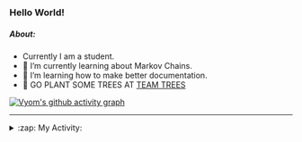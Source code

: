 ### Hello World!

##### About:
- Currently I am a student.
- 🌱 I’m currently learning about Markov Chains.
- 🌱 I’m learning how to make better documentation.
- 🌱 GO PLANT SOME TREES AT [TEAM TREES](https://teamtrees.org/)

[![Vyom's github activity graph](https://activity-graph.herokuapp.com/graph?username=Vyvy-vi)](https://github.com/ashutosh00710/github-readme-activity-graph)

---
<details>
  <summary>:zap: My Activity:</summary>
  
<!--START_SECTION:waka-->
![Code Time](http://img.shields.io/badge/Code%20Time-798%20hrs%2057%20mins-blue)

**I'm a Night 🦉** 

```text
🌞 Morning    72 commits     ██░░░░░░░░░░░░░░░░░░░░░░░   8.87% 
🌆 Daytime    195 commits    ██████░░░░░░░░░░░░░░░░░░░   24.01% 
🌃 Evening    274 commits    ████████░░░░░░░░░░░░░░░░░   33.74% 
🌙 Night      271 commits    ████████░░░░░░░░░░░░░░░░░   33.37%

```
📅 **I'm Most Productive on Sunday** 

```text
Monday       78 commits     ██░░░░░░░░░░░░░░░░░░░░░░░   9.61% 
Tuesday      137 commits    ████░░░░░░░░░░░░░░░░░░░░░   16.87% 
Wednesday    129 commits    ████░░░░░░░░░░░░░░░░░░░░░   15.89% 
Thursday     109 commits    ███░░░░░░░░░░░░░░░░░░░░░░   13.42% 
Friday       107 commits    ███░░░░░░░░░░░░░░░░░░░░░░   13.18% 
Saturday     88 commits     ██░░░░░░░░░░░░░░░░░░░░░░░   10.84% 
Sunday       164 commits    █████░░░░░░░░░░░░░░░░░░░░   20.2%

```


📊 **This Week I Spent My Time On** 

```text
🔥 Editors: 
VS Code                  24 mins             ███████████████░░░░░░░░░░   61.14% 
Vim                      15 mins             █████████░░░░░░░░░░░░░░░░   38.86%

🐱‍💻 Projects: 
CSF                      24 mins             ███████████████░░░░░░░░░░   61.14% 
Unknown Project          14 mins             █████████░░░░░░░░░░░░░░░░   36.46% 
praise                   0 secs              ░░░░░░░░░░░░░░░░░░░░░░░░░   2.39%

```


 Last Updated on 01/06/2022 03:48:09 UTC
<!--END_SECTION:waka-->
</details>
